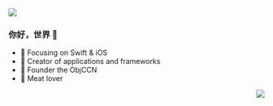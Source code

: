 <a href="https://github.com/anuraghazra/github-readme-stats">
    <img align="center" src="https://github-readme-stats.vercel.app/api?username=Mrxiuxing&show_icons=true&icon_color=CE1D2D&text_color=718096&bg_color=ffffff&hide_title=true" />
</a>

### 你好，世界 👋

- :orange_book: Focusing on Swift & iOS
- :hammer: Creator of applications and frameworks
- :ram: Founder the ObjCCN
- :meat_on_bone: Meat lover

<img align="right" src="https://github-readme-stats.vercel.app/api/top-langs/?username=Mrxiuxing&layout=compact&hide=Jupyter Notebook,html" />


<!--
### Hi there 👋


**Mrxiuxing/Mrxiuxing** is a ✨ _special_ ✨ repository because its `README.md` (this file) appears on your GitHub profile.

Here are some ideas to get you started:

- 🔭 I’m currently working on ...
- 🌱 I’m currently learning ...
- 👯 I’m looking to collaborate on ...
- 🤔 I’m looking for help with ...
- 💬 Ask me about ...
- 📫 How to reach me: ...
- 😄 Pronouns: ...
- ⚡ Fun fact: ...
-->
